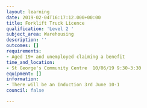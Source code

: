 ```yaml
---
layout: learning
date: 2019-02-04T16:17:12.000+00:00
title: Forklift Truck Licence
qualification: 'Level 2 '
subject_area: Warehousing
description: ''
outcomes: []
requirements:
- Aged 19+ and unemployed claiming a benefit
time_and_location:
- St George's Community Centre  10/06/19 9:30-3:30
equipment: []
information:
- There will be an Induction 3rd June 10-1
council: false

---
```

